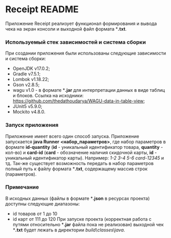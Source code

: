 # Receipt README #

Приложение Receipt реализует функционал формирования и вывода чека на экран консоли и выходной файл формата ***.txt**.

### Используемый стек зависимостей и система сборки ###
При создании приложения были использованы следующие зависимости и система сборки:
* OpenJDK v17.0.2;
* Gradle v7.5.1;
* Lombok v1.18.22;
* Gson v2.8.5;
* wagu v1.0 - в формате ***.jar** для интерпретации данных в виде таблиц и блоков. 
Ссылка на исходники: https://github.com/thedathoudarya/WAGU-data-in-table-view;
* JUnit5 v5.9.0;
* Mockito v4.8.0.

### Запуск приложения ###
Приложение имеет всего один способ запуска.
Приложение запускается **java Runner** **<набор_параметров>**, где набор параметров в формате **id-quantity** 
(**id** - уникальный идентификатор товара, **quantity** - кол-во) и **card-id** 
(**card** - обозначение наличия скидочной карты, **id** - уникальный идентификатор карты).
Например: *1-2 3-4 5-6 card-12345* и тд.
Так-же существует возможность передать в набор параметров полный путь к файлу формата ***.txt**, содержащему массив строк (параметров).

### Примечание ###
В исходных данных (файлы в формате ***.json** в ресурсах проекта) доступны следующие диапазоны:
* id товаров от 1 до 10
* id карт от 111 до 120
При запуске проекта (корректная работа с путями относительно ***.jar** файла пока не реализован) выходной чек ***.txt** будет лежать в директории *build\classes\java*.